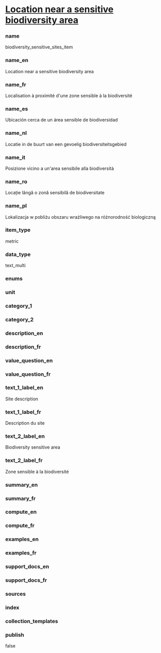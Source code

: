 # [Location near a sensitive biodiversity area](#biodiversity_sensitive_sites_item)

### name

biodiversity_sensitive_sites_item

### name_en

Location near a sensitive biodiversity area

### name_fr

Localisation à proximité d'une zone sensible à la biodiversité

### name_es

Ubicación cerca de un área sensible de biodiversidad

### name_nl

Locatie in de buurt van een gevoelig biodiversiteitsgebied

### name_it

Posizione vicino a un'area sensibile alla biodiversità

### name_ro

Locație lângă o zonă sensibilă de biodiversitate

### name_pl

Lokalizacja w pobliżu obszaru wrażliwego na różnorodność biologiczną

### item_type

metric

### data_type

text_multi

### enums


### unit


### category_1


### category_2


### description_en


### description_fr


### value_question_en


### value_question_fr


### text_1_label_en

Site description

### text_1_label_fr

Description du site

### text_2_label_en

Biodiversity sensitive area

### text_2_label_fr

Zone sensible à la biodiversité

### summary_en


### summary_fr


### compute_en


### compute_fr


### examples_en


### examples_fr


### support_docs_en


### support_docs_fr


### sources

    
### index


### collection_templates


### publish

false
